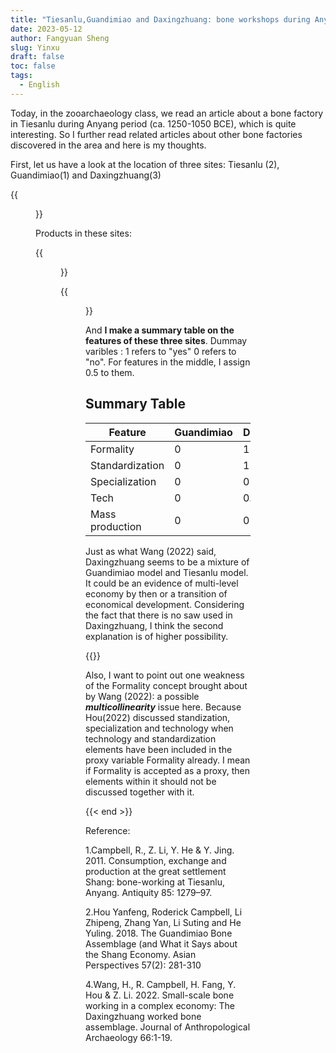 ```yaml
---
title: "Tiesanlu,Guandimiao and Daxingzhuang: bone workshops during Anyang period (ca. 1250-1050 BCE) and the weakness of the Formality concept brought about by Wang (2022)"
date: 2023-05-12
author: Fangyuan Sheng
slug: Yinxu
draft: false
toc: false
tags:
  - English
---
```


Today, in the zooarchaeology class, we read an article about a bone factory in Tiesanlu during Anyang period (ca. 1250-1050 BCE), which is quite interesting. So I further
read related articles about other bone factories discovered in the area and here is my thoughts.

First, let us have a look at the location of three sites: Tiesanlu (2), Guandimiao(1) and Daxingzhuang(3)

{{<figure src="https://hellenshengfy.github.io/yinxu1.jpg" title="Edited photo from my note based on chart from Hou (2018)">}}

Products in these sites:
  
{{<figure src="https://hellenshengfy.github.io/yinxu2.png" title="Photo from Wang (2022)">}}

{{<figure src="https://hellenshengfy.github.io/yinxu3.png" title="Photo from Wang (2022)">}}

And **I make a summary table on the features of these three sites**. Dummay varibles : 1 refers to "yes" 0 refers to "no". For features in the middle, I assign 0.5 to them.

## Summary Table

| Feature | Guandimiao | Daxingzhuang | Tiesanlu |
|---------|---------|---------|---------|
| Formality | 0 | 1 | 1 |
| Standardization | 0 | 1 | 1 |
| Specialization | 0 | 0 | 1 |
| Tech | 0 | 0.5 | 1 |
| Mass production | 0 | 0 | 1 |
  
Just as what Wang (2022) said, Daxingzhuang seems to be a mixture of Guandimiao model and Tiesanlu model. It could be an evidence of multi-level economy by then or a transition of economical development. Considering the fact that there is no saw used in Daxingzhuang, I think the second explanation is of higher possibility. 

  {{<block class="note" >}}
  
Also, I want to point out one weakness of the Formality concept brought about by Wang (2022): a possible ***multicollinearity*** issue here. Because Hou(2022) discussed standization, specialization and technology when technology and standardization elements have been included in the proxy variable Formality already. I mean if Formality is accepted as a proxy, then elements within it should not be discussed together with it.

{{< end >}}
 

  
Reference:

1.Campbell, R., Z. Li, Y. He & Y. Jing. 2011. Consumption, exchange and production at the great settlement Shang: bone-working at Tiesanlu, Anyang. Antiquity 85: 1279–97.

2.Hou Yanfeng, Roderick Campbell, Li Zhipeng, Zhang Yan, Li Suting and He Yuling. 2018. The Guandimiao Bone Assemblage (and What it Says about the Shang Economy. Asian Perspectives 57(2): 281-310 

4.Wang, H., R. Campbell, H. Fang, Y. Hou & Z. Li. 2022. Small-scale bone working in a complex economy: The Daxingzhuang worked bone assemblage. Journal of Anthropological Archaeology 66:1-19.
